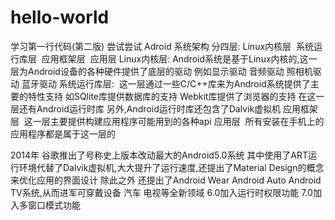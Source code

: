 # hello-world
学习第一行代码(第二版)
尝试尝试
Adroid 系统架构
分四层: Linux内核层  系统运行库层  应用框架层  应用层
Linux内核层:  Android系统是基于Linux内核的,这一层为Android设备的各种硬件提供了底层的驱动 例如显示驱动 音频驱动 照相机驱动 蓝牙驱动
系统运行库层:  这一层通过一些C/C++库来为Android系统提供了主要的特性支持 如SQlite库提供数据库的支持 Webkit库提供了浏览器的支持 在这一层还有Android运行时库 另外,Android运行时库还包含了Dalvik虚拟机
应用框架层  这一层主要提供构建应用程序可能用到的各种api 
应用层  所有安装在手机上的应用程序都是属于这一层的

2014年 谷歌推出了号称史上版本改动最大的Android5.0系统 其中使用了ART运行环境代替了Dalvik虚拟机,大大提升了运行速度,还提出了Material Design的概念来优化应用的界面设计 除此之外 还提出了Android Wear Android Auto Android TV系统,从而进军可穿戴设备 汽车 电视等全新领域 6.0加入运行时权限功能 7.0加入多窗口模式功能


